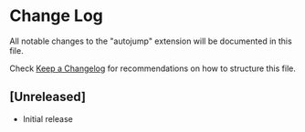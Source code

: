 # Change Log

All notable changes to the "autojump" extension will be documented in this file.

Check [Keep a Changelog](http://keepachangelog.com/) for recommendations on how to structure this file.

## [Unreleased]

- Initial release